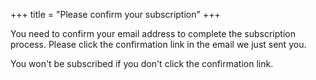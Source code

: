 +++
title = "Please confirm your subscription"
+++

You need to confirm your email address to complete the subscription process. Please click the confirmation link in the email we just sent you.

You won't be subscribed if you don't click the confirmation link.
